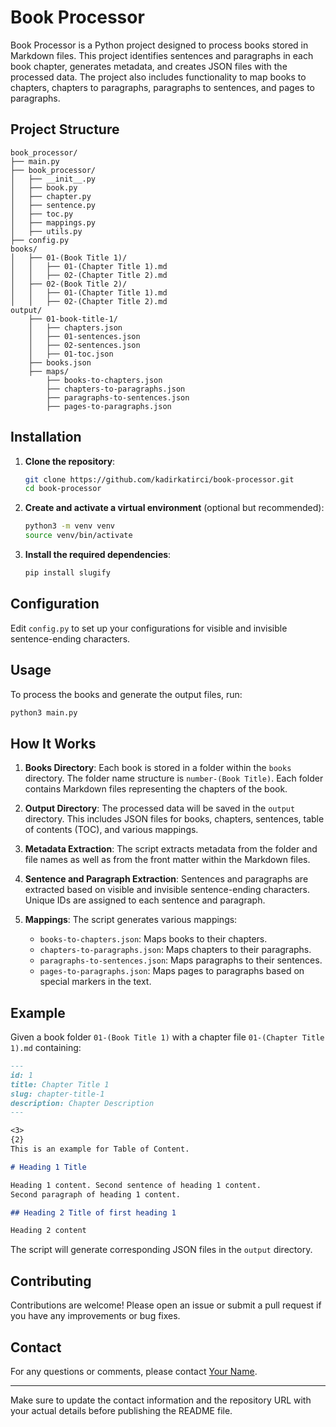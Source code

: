 # Book Processor

Book Processor is a Python project designed to process books stored in Markdown files. This project identifies sentences and paragraphs in each book chapter, generates metadata, and creates JSON files with the processed data. The project also includes functionality to map books to chapters, chapters to paragraphs, paragraphs to sentences, and pages to paragraphs.

## Project Structure

```
book_processor/
├── main.py
├── book_processor/
│   ├── __init__.py
│   ├── book.py
│   ├── chapter.py
│   ├── sentence.py
│   ├── toc.py
│   ├── mappings.py
│   ├── utils.py
├── config.py
books/
│   ├── 01-(Book Title 1)/
│   │   ├── 01-(Chapter Title 1).md
│   │   ├── 02-(Chapter Title 2).md
│   ├── 02-(Book Title 2)/
│   │   ├── 01-(Chapter Title 1).md
│   │   ├── 02-(Chapter Title 2).md
output/
    ├── 01-book-title-1/
    │   ├── chapters.json
    │   ├── 01-sentences.json
    │   ├── 02-sentences.json
    │   ├── 01-toc.json
    ├── books.json
    ├── maps/
        ├── books-to-chapters.json
        ├── chapters-to-paragraphs.json
        ├── paragraphs-to-sentences.json
        ├── pages-to-paragraphs.json
```

## Installation

1. **Clone the repository**:
   ```bash
   git clone https://github.com/kadirkatirci/book-processor.git
   cd book-processor
   ```

2. **Create and activate a virtual environment** (optional but recommended):
   ```bash
   python3 -m venv venv
   source venv/bin/activate
   ```

3. **Install the required dependencies**:
   ```bash
   pip install slugify
   ```

## Configuration

Edit `config.py` to set up your configurations for visible and invisible sentence-ending characters.

## Usage

To process the books and generate the output files, run:

```bash
python3 main.py
```

## How It Works

1. **Books Directory**: Each book is stored in a folder within the `books` directory. The folder name structure is `number-(Book Title)`. Each folder contains Markdown files representing the chapters of the book.

2. **Output Directory**: The processed data will be saved in the `output` directory. This includes JSON files for books, chapters, sentences, table of contents (TOC), and various mappings.

3. **Metadata Extraction**: The script extracts metadata from the folder and file names as well as from the front matter within the Markdown files.

4. **Sentence and Paragraph Extraction**: Sentences and paragraphs are extracted based on visible and invisible sentence-ending characters. Unique IDs are assigned to each sentence and paragraph.

5. **Mappings**: The script generates various mappings:
   - `books-to-chapters.json`: Maps books to their chapters.
   - `chapters-to-paragraphs.json`: Maps chapters to their paragraphs.
   - `paragraphs-to-sentences.json`: Maps paragraphs to their sentences.
   - `pages-to-paragraphs.json`: Maps pages to paragraphs based on special markers in the text.

## Example

Given a book folder `01-(Book Title 1)` with a chapter file `01-(Chapter Title 1).md` containing:

```markdown
---
id: 1
title: Chapter Title 1
slug: chapter-title-1
description: Chapter Description
---

<3>
{2}
This is an example for Table of Content.

# Heading 1 Title

Heading 1 content. Second sentence of heading 1 content.
Second paragraph of heading 1 content.

## Heading 2 Title of first heading 1

Heading 2 content
```

The script will generate corresponding JSON files in the `output` directory.

## Contributing

Contributions are welcome! Please open an issue or submit a pull request if you have any improvements or bug fixes.

## Contact

For any questions or comments, please contact [Your Name](mailto:katircikadir@gmail.com).

---

Make sure to update the contact information and the repository URL with your actual details before publishing the README file.